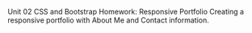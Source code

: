 Unit 02 CSS and Bootstrap Homework: Responsive Portfolio
Creating a responsive portfolio with About Me and Contact information.
